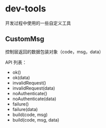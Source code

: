 # dev-tools
开发过程中使用的一些自定义工具

## CustomMsg

控制层返回的数据包装对象（code，msg，data）

API 列表：
- ok()
- ok(data)
- invalidRequest()
- invalidRequest(data)
- noAuthenticate()
- noAuthenticate(data)
- failure()
- failure(data)
- build(code, msg)
- build(code, msg, data)